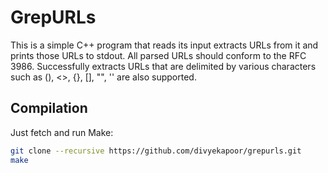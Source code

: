 GrepURLs
========

This is a simple C++ program that reads its input extracts URLs from it
and prints those URLs to stdout. All parsed URLs should conform to the RFC 3986.
Successfully extracts URLs that are delimited by various characters such as (),
<>, {}, [], "", '' are also supported.


Compilation
-----------

Just fetch and run Make:

```bash
git clone --recursive https://github.com/divyekapoor/grepurls.git
make
```

